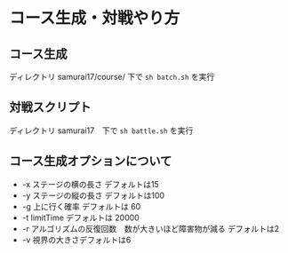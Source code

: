 コース生成・対戦やり方
===

## コース生成
ディレクトリ samurai17/course/ 下で
``sh batch.sh``
を実行

## 対戦スクリプト
ディレクトリ samurai17　下で
``
sh battle.sh
``
を実行


## コース生成オプションについて
* -x ステージの横の長さ デフォルトは15
* -y ステージの縦の長さ デフォルトは100
* -g 上に行く確率 デフォルトは 60
* -t limitTime デフォルトは 20000
* -r アルゴリズムの反復回数　数が大きいほど障害物が減る デフォルトは2
* -v 視界の大きさデフォルトは6
